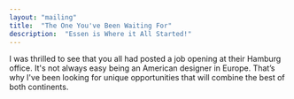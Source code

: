 ```yaml
---
layout: "mailing"
title:  "The One You've Been Waiting For"
description:  "Essen is Where it All Started!"
---
```

I was thrilled to see that you all had posted a job opening at their Hamburg office. It's not always easy being an American designer in Europe. That’s why I've been looking for unique opportunities that will combine the best of both continents.  